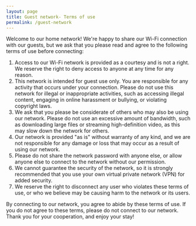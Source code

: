 ```yaml
---
layout: page
title: Guest network- Terms of use
permalink: /guest-network
---
```


Welcome to our home network! We're happy to share our Wi-Fi connection with our guests, but we ask that you please read and agree to the following terms of use before connecting:

1. Access to our Wi-Fi network is provided as a courtesy and is not a right. We reserve the right to deny access to anyone at any time for any reason.
2. This network is intended for guest use only. You are responsible for any activity that occurs under your connection. Please do not use this network for illegal or inappropriate activities, such as accessing illegal content, engaging in online harassment or bullying, or violating copyright laws.
3. We ask that you please be considerate of others who may also be using our network. Please do not use an excessive amount of bandwidth, such as downloading large files or streaming high-definition video, as this may slow down the network for others.
4. Our network is provided "as is" without warranty of any kind, and we are not responsible for any damage or loss that may occur as a result of using our network.
5. Please do not share the network password with anyone else, or allow anyone else to connect to the network without our permission.
6. We cannot guarantee the security of the network, so it is strongly recommended that you use your own virtual private network (VPN) for added security.
7. We reserve the right to disconnect any user who violates these terms of use, or who we believe may be causing harm to the network or its users.

By connecting to our network, you agree to abide by these terms of use. If you do not agree to these terms, please do not connect to our network. Thank you for your cooperation, and enjoy your stay!